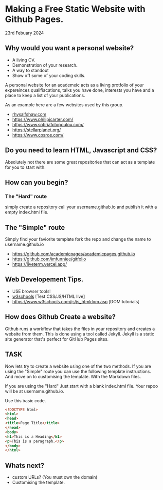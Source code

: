 # Making a Free Static Website with Github Pages.

23rd Febuary 2024

## Why would you want a personal website?

- A living CV.
- Demonstration of your research.
- A way to standout
- Show off some of your coding skills.

A personal website for an academeic acts as a living protfolio of your expereinces qualifiacations, talks you have done, interests you have and a place to keep a list of your publications.


As an example here are a few websites used by this group.

- [rhysalfshaw.com](https://www.rhysalfshaw.com)
- https://www.philipjcarter.com/
- https://www.sotiriafotopoulou.com/
- https://stellarplanet.org/
- https://www.cosroe.com/

## Do you need to learn HTML, Javascript and CSS?

Absolutely not there are some great repositories that can act as a template for you to start with.


## How can you begin?

### The "Hard" route

simply create a repository call your username.github.io
and publish it with a empty index.html file.

## The "Simple" route

Simply find your faviorite template fork the repo and change the name to username.github.io

- https://github.com/academicpages/academicpages.github.io
- https://github.com/imfunniee/gitfolio
- https://liveterm.vercel.app/

## Web Developement Tips.

- USE browser tools!
- [w3schools](https://www.w3schools.com/) [Test CSS/JS/HTML live]
- https://www.w3schools.com/js/js_htmldom.asp [DOM tutorials]


## How does Github Create a website?

Github runs a workflow that takes the files in your repository and creates a website from them. This is done using a tool called Jekyll. Jekyll is a static site generator that's perfect for GitHub Pages sites.





## TASK


Now lets try to create a website using one of the two methods.
If you are using the "Simple" route you can use the following template instructions. And move on to customising the template. With the Markdown files.

If you are using the "Hard" Just start with a blank index.html file. Your repoo will be at username.github.io.

Use this basic code.

```html
<!DOCTYPE html>
<html>
<head>
<title>Page Title</title>
</head>
<body>
<h1>This is a Heading</h1>
<p>This is a paragraph.</p>
</body>
</html>
```



## Whats next?

- custom URLs? (You must own the domain)
- Customising the template.